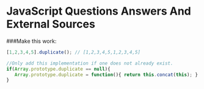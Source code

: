 # JavaScript Questions Answers And External Sources

###<a name='q1'>Make this work:</a>
```javascript
[1,2,3,4,5].duplicate(); // [1,2,3,4,5,1,2,3,4,5]
```
```javascript
//Only add this implementation if one does not already exist.
if(Array.prototype.duplicate == null){
   Array.prototype.duplicate = function(){ return this.concat(this); }
}
```